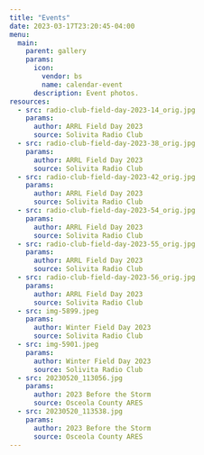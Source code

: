 ```yaml
---
title: "Events"
date: 2023-03-17T23:20:45-04:00
menu:
  main:
    parent: gallery
    params:
      icon:
        vendor: bs
        name: calendar-event
      description: Event photos.
resources:
  - src: radio-club-field-day-2023-14_orig.jpg
    params:
      author: ARRL Field Day 2023
      source: Solivita Radio Club
  - src: radio-club-field-day-2023-38_orig.jpg
    params:
      author: ARRL Field Day 2023
      source: Solivita Radio Club
  - src: radio-club-field-day-2023-42_orig.jpg
    params:
      author: ARRL Field Day 2023
      source: Solivita Radio Club
  - src: radio-club-field-day-2023-54_orig.jpg
    params:
      author: ARRL Field Day 2023
      source: Solivita Radio Club
  - src: radio-club-field-day-2023-55_orig.jpg
    params:
      author: ARRL Field Day 2023
      source: Solivita Radio Club
  - src: radio-club-field-day-2023-56_orig.jpg
    params:
      author: ARRL Field Day 2023
      source: Solivita Radio Club
  - src: img-5899.jpeg
    params:
      author: Winter Field Day 2023
      source: Solivita Radio Club
  - src: img-5901.jpeg
    params:
      author: Winter Field Day 2023
      source: Solivita Radio Club
  - src: 20230520_113056.jpg
    params:
      author: 2023 Before the Storm
      source: Osceola County ARES
  - src: 20230520_113538.jpg
    params:
      author: 2023 Before the Storm
      source: Osceola County ARES
---
```

